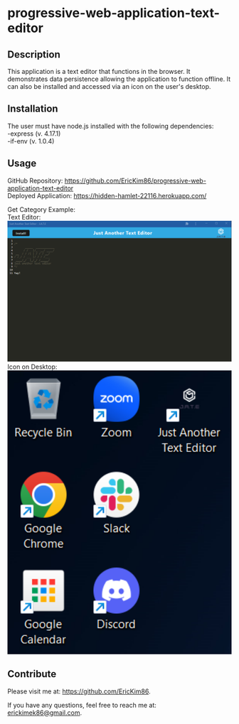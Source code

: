 # progressive-web-application-text-editor

  ## Description
  This application is a text editor that functions in the browser.  It demonstrates data persistence allowing the application to function offline.  It can also be installed and accessed via an icon on the user's desktop.

  ## Installation<br/>
  The user must have node.js installed with the following dependencies: <br/>
    -express (v. 4.17.1)<br/>
    -if-env (v. 1.0.4)

  ## Usage
  GitHub Repository: https://github.com/EricKim86/progressive-web-application-text-editor <br/>
  Deployed Application: https://hidden-hamlet-22116.herokuapp.com/ <br/>


  Get Category Example: <br/>
  Text Editor:<br/>
  <img src="https://github.com/EricKim86/progressive-web-application-text-editor/blob/main/Assets/example.png?raw=true" width="600"/><br/>
  Icon on Desktop:<br/>
  <img src="https://github.com/EricKim86/progressive-web-application-text-editor/blob/main/Assets/icon.png?raw=true" width="600"/><br/>


  ## Contribute
  Please visit me at: https://github.com/EricKim86. 

  If you have any questions, feel free to reach me at: erickimek86@gmail.com.

